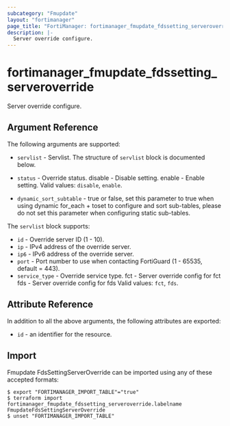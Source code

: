 ```yaml
---
subcategory: "Fmupdate"
layout: "fortimanager"
page_title: "FortiManager: fortimanager_fmupdate_fdssetting_serveroverride"
description: |-
  Server override configure.
---
```


# fortimanager_fmupdate_fdssetting_serveroverride
Server override configure.

## Argument Reference


The following arguments are supported:


* `servlist` - Servlist. The structure of `servlist` block is documented below.
* `status` - Override status. disable - Disable setting. enable - Enable setting. Valid values: `disable`, `enable`.

* `dynamic_sort_subtable` - true or false, set this parameter to true when using dynamic for_each + toset to configure and sort sub-tables, please do not set this parameter when configuring static sub-tables.

The `servlist` block supports:

* `id` - Override server ID (1 - 10).
* `ip` - IPv4 address of the override server.
* `ip6` - IPv6 address of the override server.
* `port` - Port number to use when contacting FortiGuard (1 - 65535, default = 443).
* `service_type` - Override service type. fct - Server override config for fct fds - Server override config for fds Valid values: `fct`, `fds`.



## Attribute Reference

In addition to all the above arguments, the following attributes are exported:
* `id` - an identifier for the resource.

## Import

Fmupdate FdsSettingServerOverride can be imported using any of these accepted formats:
```
$ export "FORTIMANAGER_IMPORT_TABLE"="true"
$ terraform import fortimanager_fmupdate_fdssetting_serveroverride.labelname FmupdateFdsSettingServerOverride
$ unset "FORTIMANAGER_IMPORT_TABLE"
```

